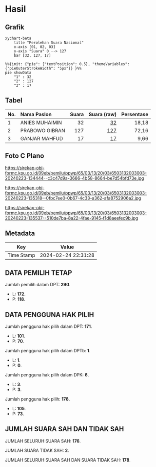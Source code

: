 # Hasil

## Grafik

```mermaid
xychart-beta
    title "Perolehan Suara Nasional"
    x-axis [01, 02, 03]
    y-axis "Suara" 0 --> 127
    bar [32, 127, 17]
```

```mermaid
%%{init: {"pie": {"textPosition": 0.5}, "themeVariables": {"pieOuterStrokeWidth": "5px"}} }%%
pie showData
    "1" : 32
    "2" : 127
    "3" : 17
```

## Tabel

| No. | Nama Paslon    | Suara | Suara (raw) | Persentase |
|:--- |:-------------- | -----:| -----------:| ----------:|
| 1   | ANIES MUHAIMIN | 32    | [32][p-1]   | 18,18      |
| 2   | PRABOWO GIBRAN | 127   | [127][p-2]  | 72,16      |
| 3   | GANJAR MAHFUD  | 17    | [17][p-3]   | 9,66       |


[p-1]: https://github.com/gigit-pemilu/pemilu-2024/blob/main/pilpres/hitung-suara/sub/65-kalimantan-utara/sub/03-nunukan/sub/13-sei-menggaris/sub/2003-samaenre-semaja/sub/003-tps/sub/paslon-1.txt
[p-2]: https://github.com/gigit-pemilu/pemilu-2024/blob/main/pilpres/hitung-suara/sub/65-kalimantan-utara/sub/03-nunukan/sub/13-sei-menggaris/sub/2003-samaenre-semaja/sub/003-tps/sub/paslon-2.txt
[p-3]: https://github.com/gigit-pemilu/pemilu-2024/blob/main/pilpres/hitung-suara/sub/65-kalimantan-utara/sub/03-nunukan/sub/13-sei-menggaris/sub/2003-samaenre-semaja/sub/003-tps/sub/paslon-3.txt

## Foto C Plano

https://sirekap-obj-formc.kpu.go.id/09eb/pemilu/ppwp/65/03/13/20/03/6503132003003-20240223-134444--c3c47d9a-3686-4b58-8664-be7d54bfd73e.jpg

https://sirekap-obj-formc.kpu.go.id/09eb/pemilu/ppwp/65/03/13/20/03/6503132003003-20240223-135318--0fbc7ee0-0b67-4c33-a362-afa8752906a2.jpg

https://sirekap-obj-formc.kpu.go.id/09eb/pemilu/ppwp/65/03/13/20/03/6503132003003-20240223-135537--510de7ba-8a22-4fae-9145-f1d8aeefec9b.jpg


## Metadata

| Key        | Value               |
| ---------- | ------------------- |
| Time Stamp | 2024-02-24 22:31:28 |


## DATA PEMILIH TETAP

Jumlah pemilih dalam DPT: **290**.
 * L: **172**.
 * P: **118**.

## DATA PENGGUNA HAK PILIH

Jumlah pengguna hak pilih dalam DPT: **171**.
 * L: **101**.
 * P: **70**.

Jumlah pengguna hak pilih dalam DPTb: **1**.
 * L: **1**.
 * P: **0**.

Jumlah pengguna hak pilih dalam DPK: **6**.
 * L: **3**.
 * P: **3**.

Jumlah pengguna hak pilih: **178**.
 * L: **105**.
 * P: **73**.

## JUMLAH SUARA SAH DAN TIDAK SAH

JUMLAH SELURUH SUARA SAH: **176**.

JUMLAH SUARA TIDAK SAH: **2**.

JUMLAH SELURUH SUARA SAH DAN SUARA TIDAK SAH: **178**.



